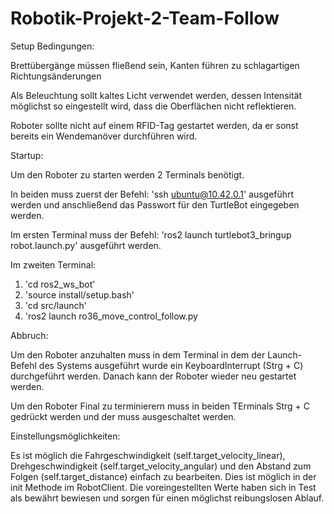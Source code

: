 # Robotik-Projekt-2-Team-Follow
Setup Bedingungen:

Brettübergänge müssen fließend sein, Kanten führen zu schlagartigen Richtungsänderungen

Als Beleuchtung sollt kaltes Licht verwendet werden, dessen Intensität möglichst so eingestellt wird, dass die Oberflächen nicht reflektieren.

Roboter sollte nicht auf einem RFID-Tag gestartet werden, da er sonst bereits ein Wendemanöver durchführen wird.

Startup:

Um den Roboter zu starten werden 2 Terminals benötigt.

In beiden muss zuerst der Befehl: 'ssh ubuntu@10.42.0.1' ausgeführt werden und anschließend das Passwort für den TurtleBot eingegeben werden.

Im ersten Terminal muss der Befehl: 'ros2 launch turtlebot3_bringup robot.launch.py' ausgeführt werden.

Im zweiten Terminal:
1. 'cd ros2_ws_bot'
2. 'source install/setup.bash'
3. 'cd src/launch'
4. 'ros2 launch ro36_move_control_follow.py

Abbruch:

Um den Roboter anzuhalten muss in dem Terminal in dem der Launch-Befehl des Systems ausgeführt wurde ein KeyboardInterrupt (Strg + C) durchgeführt werden.
Danach kann der Roboter wieder neu gestartet werden.

Um den Roboter Final zu terminierern muss in beiden TErminals Strg + C gedrückt werden und der muss ausgeschaltet werden.

Einstellungsmöglichkeiten:

Es ist möglich die Fahrgeschwindigkeit (self.target_velocity_linear), Drehgeschwindigkeit (self.target_velocity_angular) und den Abstand zum Folgen (self.target_distance) einfach zu bearbeiten.
Dies ist möglich in der init Methode im RobotClient.
Die voreingestellten Werte haben sich in Test als bewährt bewiesen und sorgen für einen möglichst reibungslosen Ablauf.


